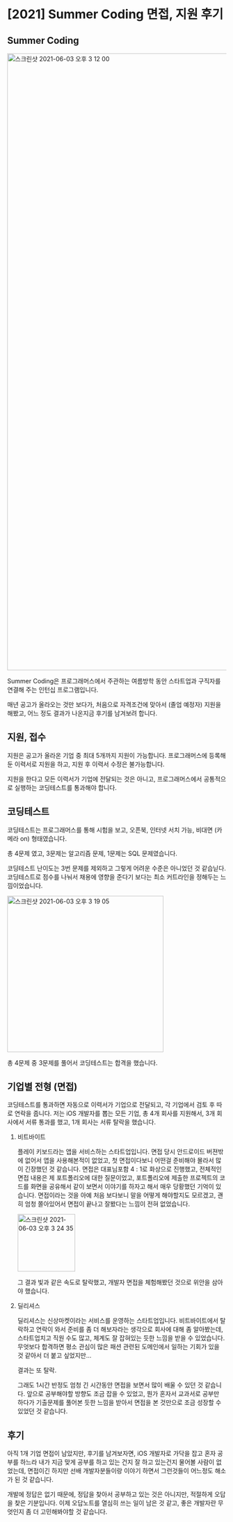 # [2021] Summer Coding 면접, 지원 후기

## Summer Coding

<img width="1417" alt="스크린샷 2021-06-03 오후 3 12 00" src="https://user-images.githubusercontent.com/22260098/120595899-0d1f2380-c47e-11eb-816a-53abedb59031.png">

Summer Coding은 프로그래머스에서 주관하는 여름방학 동안 스타트업과 구직자를 연결해 주는 인턴십 프로그램입니다.

매년 공고가 올라오는 것만 보다가, 처음으로 자격조건에 맞아서 (졸업 예정자) 지원을 해봤고, 어느 정도 결과가 나온지금 후기를 남겨보려 합니다.

## 지원, 접수

지원은 공고가 올라온 기업 중 최대 5개까지 지원이 가능합니다.
프로그래머스에 등록해둔 이력서로 지원을 하고, 지원 후 이력서 수정은 불가능합니다.

지원을 한다고 모든 이력서가 기업에 전달되는 것은 아니고, 프로그래머스에서 공통적으로 실행하는 코딩테스트를 통과해야 합니다.

## 코딩테스트

코딩테스트는 프로그래머스를 통해 시험을 보고, 오픈북, 인터넷 서치 가능, 비대면 (카메라 on) 형태였습니다.

총 4문제 였고, 3문제는 알고리즘 문제, 1문제는 SQL 문제였습니다.

코딩테스트 난이도는 3번 문제를 제외하고 그렇게 어려운 수준은 아니었던 것 같습닏다.
코딩테스트로 점수를 나눠서 채용에 영향을 준다기 보다는 최소 커트라인을 정해두는 느낌이었습니다.

<img width="359" alt="스크린샷 2021-06-03 오후 3 19 05" align="center" src="https://user-images.githubusercontent.com/22260098/120596718-0a70fe00-c47f-11eb-94ef-91bce23ee265.png">

총 4문제 중 3문제를 풀어서 코딩테스트는 합격을 했습니다.

## 기업별 전형 (면접)

코딩테스트를 통과하면 자동으로 이력서가 기업으로 전달되고, 각 기업에서 검토 후 따로 연락을 줍니다.
저는 iOS 개발자를 뽑는 모든 기업, 총 4개 회사를 지원해서, 3개 회사에서 서류 통과를 했고, 1개 회사는 서류 탈락을 했습니다.


1. 비트바이트
   
   플레이 키보드라는 앱을 서비스하는 스타트업입니다.
   면접 당시 안드로이드 버젼밖에 없어서 앱을 사용해본적이 없었고, 첫 면접이다보니 어떤걸 준비해야 몰라서 많이 긴장했던 것 같습니다.
   면접은 대표님포함 4 : 1로 화상으로 진행했고, 전체적인 면접 내용은 제 포트폴리오에 대한 질문이었고, 포트폴리오에 제출한 프로젝트의 코드를 화면을 공유해서 같이 보면서 이야기를 하자고 해서 매우 당황했던 기억이 있습니다.
   면접이라는 것을 아예 처음 보다보니 말을 어떻게 해야할지도 모르겠고, 괜히 엄청 쫄아있어서 면접이 끝나고 잘봤다는 느낌이 전혀 없었습니다.

   <img width="132" alt="스크린샷 2021-06-03 오후 3 24 35" src="https://user-images.githubusercontent.com/22260098/120597270-cfbb9580-c47f-11eb-8330-a64b049661ee.png">

   그 결과 빛과 같은 속도로 탈락했고, 개발자 면접을 체험해봤던 것으로 위안을 삼아야 했습니다.

2. 딜리셔스
   
   딜리셔스는 신상마켓이라는 서비스를 운영하는 스타트업입니다.
   비트바이트에서 탈락하고 연락이 와서 준비를 좀 더 해보자라는 생각으로 회사에 대해 좀 알아봤는데, 스타트업치고 직원 수도 많고, 체계도 잘 잡혀있는 듯한 느낌을 받을 수 있었습니다.
   무엇보다 합격하면 평소 관심이 많은 패션 관련된 도메인에서 일하는 기회가 있을 것 같아서 더 붙고 싶었지만...

   결과는 또 탈락.

   그래도 1시간 반정도 엄청 긴 시간동안 면접을 보면서 많이 배울 수 있던 것 같습니다.
   앞으로 공부해야할 방향도 조금 잡을 수 있었고, 뭔가 혼자서 교과서로 공부만 하다가 기출문제를 풀어본 듯한 느낌을 받아서 면접을 본 것만으로 조금 성장할 수 있었던 것 같습니다.

## 후기

아직 1개 기업 면접이 남았지만, 후기를 남겨보자면,
iOS 개발자로 가닥을 잡고 혼자 공부를 하느라 내가 지금 맞게 공부를 하고 있는 건지 잘 하고 있는건지 물어볼 사람이 없었는데,
면접이긴 하지만 선배 개발자분들이랑 이야기 하면서 그런것들이 어느정도 해소가 된 것 같습니다.

개발에 정답은 없기 때문에, 정답을 찾아서 공부하고 있는 것은 아니지만, 적절하게 오답을 찾은 기분입니다.
이제 오답노트를 열심히 쓰는 일이 남은 것 같고, 좋은 개발자란 무엇인지 좀 더 고민해봐야할 것 같습니다.

   

